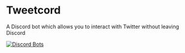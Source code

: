 # Tweetcord
A Discord bot which allows you to interact with Twitter without leaving Discord

[![Discord Bots](https://top.gg/api/widget/677951102913740801.svg)](https://top.gg/bot/677951102913740801)

